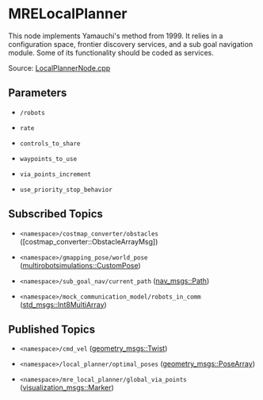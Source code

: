 # MRELocalPlanner

This node implements Yamauchi's method from 1999. It relies in a configuration space, frontier discovery services, and a sub goal navigation module. Some of its functionality should be coded as services.

Source: [LocalPlannerNode.cpp](../../src/multirobotexploration/source/navigation/LocalPlannerNode.cpp)

## Parameters

* ```/robots```

* ```rate```

* ```controls_to_share```

* ```waypoints_to_use```

* ```via_points_increment```

* ```use_priority_stop_behavior```

## Subscribed Topics

* ```<namespace>/costmap_converter/obstacles``` ([costmap_converter::ObstacleArrayMsg])

* ```<namespace>/gmapping_pose/world_pose``` ([multirobotsimulations::CustomPose](../../src/multirobotsimulations/msg/CustomPose.msg))

* ```<namespace>/sub_goal_nav/current_path``` ([nav_msgs::Path](https://docs.ros.org/en/api/nav_msgs/html/msg/Path.html))

* ```<namespace>/mock_communication_model/robots_in_comm``` ([std_msgs::Int8MultiArray](https://docs.ros.org/en/api/std_msgs/html/msg/Int8MultiArray.html))
  
## Published Topics

* ```<namespace>/cmd_vel``` ([geometry_msgs::Twist](https://docs.ros.org/en/api/geometry_msgs/html/msg/Twist.html))

* ```<namespace>/local_planner/optimal_poses``` ([geometry_msgs::PoseArray](https://docs.ros.org/en/api/geometry_msgs/html/msg/PoseArray.html))

* ```<namespace>/mre_local_planner/global_via_points``` ([visualization_msgs::Marker](https://docs.ros.org/en/api/visualization_msgs/html/msg/Marker.html))

<!-- ## Published Transforms

* ```odom``` -->
